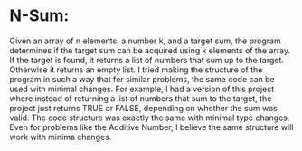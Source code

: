 # N-Sum:
Given an array of n elements, a number k, and a target sum, the program determines if the target sum can be acquired using k elements of the array. If the target is found, it returns a list of numbers that sum up to the target. Otherwise it returns an empty list.
I tried making the structure of the program in such a way that for similar problems, the same code can be used with minimal changes.
For example, I had a version of this project where instead of returning a list of numbers that sum to the target, the project just returns
TRUE or FALSE, depending on whether the sum was valid. The code structure was exactly the same with minimal type changes. Even for problems
like the Additive Number, I believe the same structure will work with minima changes.
